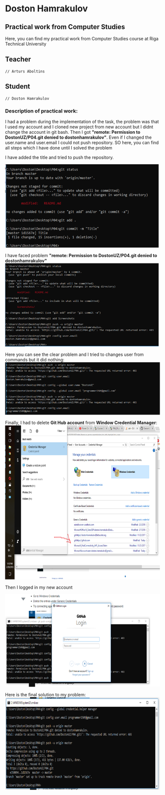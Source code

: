 # Doston Hamrakulov

## Practical work from Computer Studies
  
Here, you can find my practical work from Computer Studies course at Riga Technical University


## Teacher
```[artursaboltins]
// Arturs Aboltins 
```
## Student
```[dostonhamrakulov]
// Doston Hamrakulov 
```

### Description of practical work:

I had a problem during the implementation of the task, the problem was that I used my account and I cloned new project from new account but I didnt change the account in git bash. Then I got <b>"remote: Permission to DostonUZ/P04.git denied to dostonhamrakulov"</b>. Even if I changed the user.name and user.email I could not push repository. SO here, you can find all steps which I have done until I solved the problem

I have added the title and tried to push the repository.

<img width="500px" height="270px" src="https://github.com/DostonUZ/P04/blob/master/Screenshots/images_1.PNG" />

I have faced problem <b>"remote: Permission to DostonUZ/P04.git denied to dostonhamrakulov"</b>
<img width="500px" height="270px" src="https://github.com/DostonUZ/P04/blob/master/Screenshots/images_2.PNG" />

Here you can see the clear problem and I tried to changes user from commands but it did nothing:
<img width="510px" height="170px" src="https://github.com/DostonUZ/P04/blob/master/Screenshots/images_3.PNG" />


Finally, I had to delete <b> Git Hub account</b> from <b>Window Credential Manager</b>:
<img width="900px" height="500px" src="https://github.com/DostonUZ/P04/blob/master/Screenshots/images_4.png" />

Then I logged in my new account

<img width="600px" height="300px" src="https://github.com/DostonUZ/P04/blob/master/Screenshots/images_5.PNG" />


Here is the final solution to my problem:
<img width="750px" height="300px" src="https://github.com/DostonUZ/P04/blob/master/Screenshots/images_6.PNG" />

